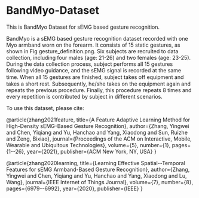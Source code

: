 # BandMyo-Dataset
This is BandMyo Dataset for sEMG based gesture recognition. 

BandMyo is a sEMG based gesture recognition dataset recorded with one Myo armband worn on the forearm. It consists of 15 static gestures, as shown in Fig gesture_definition.png. Six subjects are recruited to data collection, including four males (age: 21-26) and two females (age: 23-25). During the data collection process, subject performs all 15 gestures following video guidance, and the sEMG signal is recorded at the same time. When all 15 gestures are ﬁnished, subject takes off equipment and takes a short rest. Subsequently, he/she takes on the equipment again and repeats the previous procedure. Finally, this procedure repeats 8 times and every repetition is contributed by subject in different scenarios.

To use this dataset, please cite:

@article{zhang2021feature,
  title={A Feature Adaptive Learning Method for High-Density sEMG-Based Gesture Recognition},
  author={Zhang, Yingwei and Chen, Yiqiang and Yu, Hanchao and Yang, Xiaodong and Sun, Ruizhe and Zeng, Bixiao},
  journal={Proceedings of the ACM on Interactive, Mobile, Wearable and Ubiquitous Technologies},
  volume={5},
  number={1},
  pages={1--26},
  year={2021},
  publisher={ACM New York, NY, USA}
}

@article{zhang2020learning,
  title={Learning Effective Spatial--Temporal Features for sEMG Armband-Based Gesture Recognition},
  author={Zhang, Yingwei and Chen, Yiqiang and Yu, Hanchao and Yang, Xiaodong and Lu, Wang},
  journal={IEEE Internet of Things Journal},
  volume={7},
  number={8},
  pages={6979--6992},
  year={2020},
  publisher={IEEE}
}
